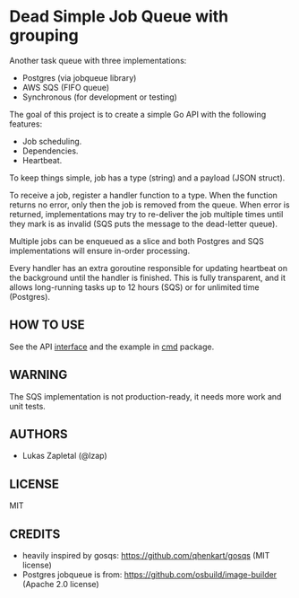 Dead Simple Job Queue with grouping
===================================

Another task queue with three implementations:

* Postgres (via jobqueue library)
* AWS SQS (FIFO queue)
* Synchronous (for development or testing)

The goal of this project is to create a simple Go API with the following features:

* Job scheduling.
* Dependencies.
* Heartbeat.

To keep things simple, job has a type (string) and a payload (JSON struct).

To receive a job, register a handler function to a type. When the function returns no error, only then the job is removed from the queue. When error is returned, implementations may try to re-deliver the job multiple times until they mark is as invalid (SQS puts the message to the dead-letter queue).

Multiple jobs can be enqueued as a slice and both Postgres and SQS implementations will ensure in-order processing.

Every handler has an extra goroutine responsible for updating heartbeat on the background until the handler is finished. This is fully transparent, and it allows long-running tasks up to 12 hours (SQS) or for unlimited time (Postgres).

HOW TO USE
----------

See the API [interface](interface.go) and the example in [cmd](cmd) package.

WARNING
-------

The SQS implementation is not production-ready, it needs more work and unit tests.

AUTHORS
-------

* Lukas Zapletal (@lzap)

LICENSE
-------

MIT

CREDITS
-------

* heavily inspired by gosqs: https://github.com/qhenkart/gosqs (MIT license)
* Postgres jobqueue is from: https://github.com/osbuild/image-builder (Apache 2.0 license) 
